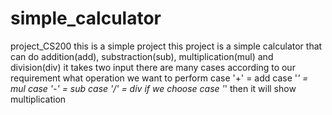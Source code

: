 # simple_calculator
project_CS200
this is a simple project
this project is a simple calculator that can do addition(add), substraction(sub), multiplication(mul) and division(div) 
it takes two input
there are many cases according to our requirement what operation we want to perform
case '+' = add
case '*' = mul
case '-' = sub
case '/' = div
if we choose case '*' then it will show multiplication
